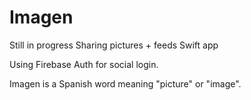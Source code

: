 # Imagen
Still in progress Sharing pictures + feeds Swift app

Using Firebase Auth for social login.

Imagen is a Spanish word meaning "picture" or "image".
